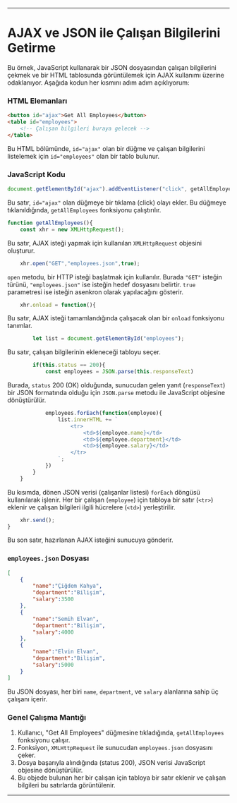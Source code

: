 

---

# AJAX ve JSON ile Çalışan Bilgilerini Getirme

Bu örnek, JavaScript kullanarak bir JSON dosyasından çalışan bilgilerini çekmek ve bir HTML tablosunda görüntülemek için AJAX kullanımı üzerine odaklanıyor. Aşağıda kodun her kısmını adım adım açıklıyorum:

### HTML Elemanları
```html
<button id="ajax">Get All Employees</button>
<table id="employees">
    <!-- Çalışan bilgileri buraya gelecek -->
</table>
```
Bu HTML bölümünde, `id="ajax"` olan bir düğme ve çalışan bilgilerini listelemek için `id="employees"` olan bir tablo bulunur.

### JavaScript Kodu

```javascript
document.getElementById("ajax").addEventListener("click", getAllEmployees);
```
Bu satır, `id="ajax"` olan düğmeye bir tıklama (click) olayı ekler. Bu düğmeye tıklanıldığında, `getAllEmployees` fonksiyonu çalıştırılır.

```javascript
function getAllEmployees(){
    const xhr = new XMLHttpRequest();
```
Bu satır, AJAX isteği yapmak için kullanılan `XMLHttpRequest` objesini oluşturur.

```javascript
    xhr.open("GET","employees.json",true);
```
`open` metodu, bir HTTP isteği başlatmak için kullanılır. Burada `"GET"` isteğin türünü, `"employees.json"` ise isteğin hedef dosyasını belirtir. `true` parametresi ise isteğin asenkron olarak yapılacağını gösterir.

```javascript
    xhr.onload = function(){
```
Bu satır, AJAX isteği tamamlandığında çalışacak olan bir `onload` fonksiyonu tanımlar.

```javascript
        let list = document.getElementById("employees");
```
Bu satır, çalışan bilgilerinin ekleneceği tabloyu seçer.

```javascript
        if(this.status == 200){
            const employees = JSON.parse(this.responseText)
```
Burada, `status` 200 (OK) olduğunda, sunucudan gelen yanıt (`responseText`) bir JSON formatında olduğu için `JSON.parse` metodu ile JavaScript objesine dönüştürülür.

```javascript
            employees.forEach(function(employee){
                list.innerHTML += `
                    <tr>
                        <td>${employee.name}</td>
                        <td>${employee.department}</td>
                        <td>${employee.salary}</td>
                    </tr>
                `;
            })
        }
    }
```
Bu kısımda, dönen JSON verisi (çalışanlar listesi) `forEach` döngüsü kullanılarak işlenir. Her bir çalışan (`employee`) için tabloya bir satır (`<tr>`) eklenir ve çalışan bilgileri ilgili hücrelere (`<td>`) yerleştirilir.

```javascript
    xhr.send();
}
```
Bu son satır, hazırlanan AJAX isteğini sunucuya gönderir.

### `employees.json` Dosyası

```json
[
    {
        "name":"Çiğdem Kahya",
        "department":"Bilişim",
        "salary":3500
    },
    {
        "name":"Semih Elvan",
        "department":"Bilişim",
        "salary":4000
    },
    {
        "name":"Elvin Elvan",
        "department":"Bilişim",
        "salary":5000
    }
]
```
Bu JSON dosyası, her biri `name`, `department`, ve `salary` alanlarına sahip üç çalışanı içerir.

### Genel Çalışma Mantığı

1. Kullanıcı, "Get All Employees" düğmesine tıkladığında, `getAllEmployees` fonksiyonu çalışır.
2. Fonksiyon, `XMLHttpRequest` ile sunucudan `employees.json` dosyasını çeker.
3. Dosya başarıyla alındığında (status 200), JSON verisi JavaScript objesine dönüştürülür.
4. Bu objede bulunan her bir çalışan için tabloya bir satır eklenir ve çalışan bilgileri bu satırlarda görüntülenir.



---

